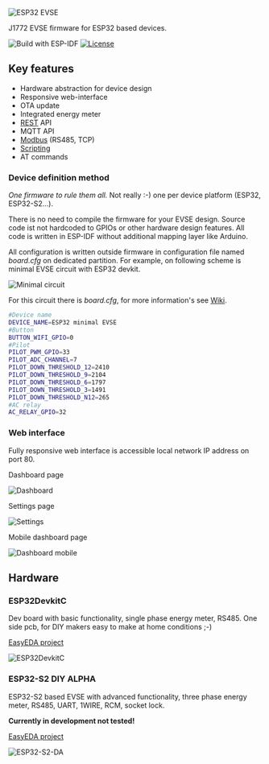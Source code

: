 ![ESP32 EVSE](https://github.com/dzurikmiroslav/esp32-evse/wiki/images/logo-full.svg)

J1772 EVSE firmware for ESP32 based devices.

![Build with ESP-IDF](https://github.com/dzurikmiroslav/esp32-evse/workflows/Build%20with%20ESP-IDF/badge.svg)
[![License](https://img.shields.io/github/license/dzurikmiroslav/esp32-evse.svg)](LICENSE.md)

## Key features
 - Hardware abstraction for device design
 - Responsive web-interface
 - OTA update
 - Integrated energy meter
 - [REST](https://github.com/dzurikmiroslav/esp32-evse/wiki/Rest) API
 - MQTT API
 - [Modbus](https://github.com/dzurikmiroslav/esp32-evse/wiki/Modbus) (RS485, TCP)
 - [Scripting](https://github.com/dzurikmiroslav/esp32-evse/wiki/Script)
 - AT commands

### Device definition method

_One firmware to rule them all._ Not really :-) one per device platform (ESP32, ESP32-S2...).

There is no need to compile the firmware for your EVSE design.
Source code ist not hardcoded to GPIOs or other hardware design features.
All code is written in ESP-IDF without additional mapping layer like Arduino.

All configuration is written outside firmware in configuration file named _board.cfg_ on dedicated partition.
For example, on following scheme is minimal EVSE circuit with ESP32 devkit.

![Minimal circuit](https://github.com/dzurikmiroslav/esp32-evse/wiki/images/minimal-circuit.png)

For this circuit there is _board.cfg_, for more information's see [Wiki](https://github.com/dzurikmiroslav/esp32-evse/wiki/Board-config).


```bash
#Device name
DEVICE_NAME=ESP32 minimal EVSE
#Button
BUTTON_WIFI_GPIO=0
#Pilot  
PILOT_PWM_GPIO=33
PILOT_ADC_CHANNEL=7
PILOT_DOWN_THRESHOLD_12=2410
PILOT_DOWN_THRESHOLD_9=2104
PILOT_DOWN_THRESHOLD_6=1797
PILOT_DOWN_THRESHOLD_3=1491
PILOT_DOWN_THRESHOLD_N12=265
#AC relay
AC_RELAY_GPIO=32
```

### Web interface

Fully responsive web interface is accessible local network IP address on port 80.

Dashboard page

![Dashboard](https://github.com/dzurikmiroslav/esp32-evse/wiki/images/web-dashboard.png) 

Settings page

![Settings](https://github.com/dzurikmiroslav/esp32-evse/wiki/images/web-settings.png)

Mobile dashboard page

![Dashboard mobile](https://github.com/dzurikmiroslav/esp32-evse/wiki/images/web-dashboard-mobile.png)

## Hardware

### ESP32DevkitC

Dev board with basic functionality, single phase energy meter, RS485. One side pcb, for DIY makers easy to make at home conditions ;-)

[EasyEDA project](https://oshwlab.com/dzurik.miroslav/esp32-devkit-evse)

![ESP32DevkitC](https://github.com/dzurikmiroslav/esp32-evse/wiki/images/esp32devkitc.jpg)

### ESP32-S2 DIY ALPHA

ESP32-S2 based EVSE with advanced functionality, three phase energy meter, RS485, UART, 1WIRE, RCM, socket lock.

**Currently in development not tested!**

[EasyEDA project](https://oshwlab.com/dzurik.miroslav/esp32s2-diy-evse)

![ESP32-S2-DA](https://github.com/dzurikmiroslav/esp32-evse/wiki/images/esp32s2da.png)
